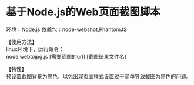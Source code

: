 # 基于Node.js的Web页面截图脚本
环境：Node.js
依赖包：node-webshot,PhantomJS

【使用方法】  
linux环境下，运行命令：  
node webtojpg.js [需要截图的url] [截图结果文件名]

【特性】  
预设置截图背景为黑色，以免出现页面样式设置过于简单导致截图为黑色的问题。
